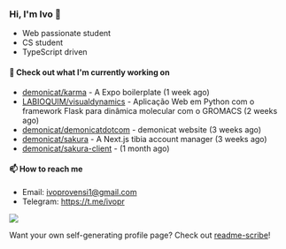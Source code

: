### Hi, I'm Ivo 👋

* Web passionate student
* CS student
* TypeScript driven

#### 👷 Check out what I'm currently working on

- [demonicat/karma](https://github.com/demonicat/karma) - A Expo boilerplate (1 week ago)
- [LABIOQUIM/visualdynamics](https://github.com/LABIOQUIM/visualdynamics) - Aplicação Web em Python com o framework Flask para dinâmica molecular com o GROMACS (2 weeks ago)
- [demonicat/demonicatdotcom](https://github.com/demonicat/demonicatdotcom) - demonicat website (3 weeks ago)
- [demonicat/sakura](https://github.com/demonicat/sakura) - A Next.js tibia account manager (3 weeks ago)
- [demonicat/sakura-client](https://github.com/demonicat/sakura-client) -  (1 month ago)

#### 📫 How to reach me

- Email: [ivoprovensi1@gmail.com](mailto://ivoprovensi1@gmail.com)
- Telegram: https://t.me/ivopr

![](https://github-readme-stats.vercel.app/api/top-langs/?username=ivopr&layout=compact&theme=react)

Want your own self-generating profile page? Check out [readme-scribe](https://github.com/muesli/readme-scribe)!
